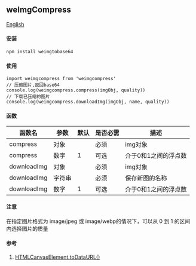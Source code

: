 ## weImgCompress

[English](./README.md 'English')

#### 安装
```SHELL
npm install weimgtobase64
```

#### 使用
```JS
import weimgcompress from 'weimgcompress'
// 压缩图片,返回base64
console.log(weimgcompress.compress(imgObj, quality))
// 下载已压缩的图片
console.log(weimgcompress.downloadImg(imgObj, name, quality))
```

#### 函数

函数名|参数|默认|是否必需|描述|
--|--|--|--|--|
compress|对象||必须|img对象|
compress|数字|1|可选|介于0和1之间的浮点数|
downloadImg|对象||必须|img对象|
downloadImg|字符串||必须|保存新图的名称|
downloadImg|数字|1|可选|介于0和1之间的浮点数|

#### 注意
在指定图片格式为 image/jpeg 或 image/webp的情况下，可以从 0 到 1 的区间内选择图片的质量

#### 参考
1. [HTMLCanvasElement.toDataURL()](https://developer.mozilla.org/zh-CN/docs/Web/API/HTMLCanvasElement/toDataURL 'HTMLCanvasElement.toDataURL()')
